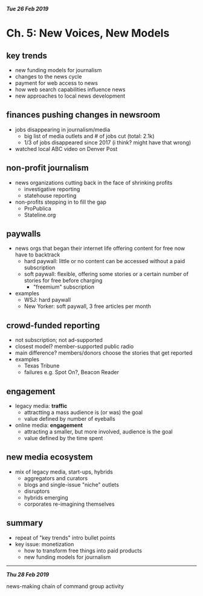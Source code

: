 ***Tue 26 Feb 2019***

# Ch. 5: New Voices, New Models

## key trends

* new funding models for journalism
* changes to the news cycle
* payment for web access to news
* how web search capabilities influence news
* new approaches to local news development

## finances pushing changes in newsroom

* jobs disappearing in journalism/media
  * big list of media outlets and # of jobs cut (total: 2.1k)
  * 1/3 of jobs disappeared since 2017 (i think? might have that wrong)
* watched local ABC video on Denver Post

## non-profit journalism

* news organizations cutting back in the face of shrinking profits
  * investigative reporting
  * statehouse reporting
* non-profits stepping in to fill the gap
  * ProPublica
  * Stateline.org

## paywalls

* news orgs that began their internet life offering content for free now have to backtrack
  * hard paywall: little or no content can be accessed without a paid subscription
  * soft paywall: flexible, offering some stories or a certain number of stories for free before charging
    * "freemium" subscription
* examples
  * WSJ: hard paywall
  * New Yorker: soft paywall, 3 free articles per month

## crowd-funded reporting

* not subscription; not ad-supported
* closest model? member-supported public radio
* main difference? members/donors choose the stories that get reported
* examples
  * Texas Tribune
  * failures e.g. Spot On?, Beacon Reader

## engagement

* legacy media: **traffic**
  * attractting a mass audience is (or was) the goal
  * value defined by number of eyeballs
* online media: **engagement**
  * attracting a smaller, but more involved, audience is the goal
  * value defined by the time spent

## new media ecosystem

* mix of legacy media, start-ups, hybrids
  * aggregators and curators
  * blogs and single-issue "niche" outlets
  * disruptors
  * hybrids emerging
  * corporates re-imagining themselves

## summary

* repeat of "key trends" intro bullet points
* key issue: monetization
  * how to transform free things into paid products
  * new funding models for journalism

---

***Thu 28 Feb 2019***

news-making chain of command group activity
